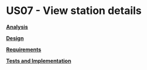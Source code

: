 # US07 - View station details

**[Analysis](ysis/US07-analysis.md)**

**[Design](gn/US07-design.md)**

**[Requirements](irements-engineering/US07-requirements.md)**

**[Tests and Implementation](s-and-implementation/US07-tests-and-implementation.md)**